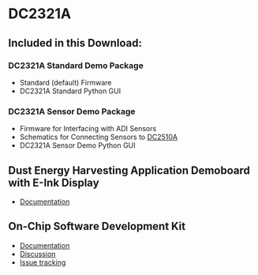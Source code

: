 # DC2321A
## Included in this Download:
### DC2321A Standard Demo Package
* Standard (default) Firmware
* DC2321A Standard Python GUI

### DC2321A Sensor Demo Package
* Firmware for Interfacing with ADI Sensors
* Schematics for Connecting Sensors to [DC2510A](http://www.linear.com/solutions/7663)
* DC2321A Sensor Demo Python GUI

## Dust Energy Harvesting Application Demoboard with E-Ink Display

* [Documentation](http://www.linear.com/solutions/7662)

## On-Chip Software Development Kit

* [Documentation](https://dustcloud.atlassian.net/wiki/display/OCSDK)
* [Discussion](https://dustcloud.atlassian.net/wiki/questions)
* [Issue tracking](https://dustcloud.atlassian.net/browse/OCSDK)
